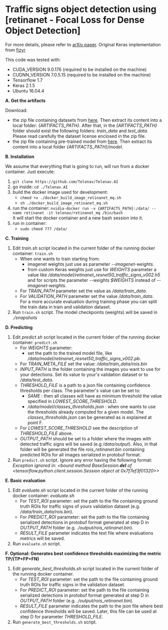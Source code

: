 # Traffic signs object detection using [retinanet - Focal Loss for Dense Object Detection]
For more details, please refer to [arXiv paper](https://arxiv.org/abs/1708.02002).
Original Keras implementation from [fizyr](https://github.com/fizyr/keras-retinanet)

This code was tested with:  

- CUDA_VERSION 9.0.176  (required to be installed on the machine)
- CUDNN_VERSION 7.0.5.15 (required to be installed on the machine)
- Tensorflow 1.7  
- Keras 2.1.5  
- Ubuntu 16.04.4


**A. Get the artifacts**
 
Download:
 * the zip file containing datasets from [here](https://s3.eu-central-1.amazonaws.com/telenav.ai/telenav_ai_dataset.zip). Then extract its content into a local folder: _{ARTIFACTS_PATH}_.
After that, in the _{ARTIFACTS_PATH}_ folder should exist the following folders: _train_data_ and _test_data_. Please read carefully the dataset license enclosed in the zip file.
 * the zip file containing pre-trained model from [here](https://s3.eu-central-1.amazonaws.com/telenav.ai/model_retinanet.zip). Then extract its content into a local folder _{ARTIFACTS_PATH}/model_.

**B. Installation**

We assume that everything that is going to run, will run from a docker container. Just execute:  

1. `git clone https://github.com/Telenav/Telenav.AI`
1. go inside: `cd ./Telenav.AI`
2. build the docker image used for development:  
    * `chmod +x ./docker_build_image_retinanet_mq.sh`  
    * `sh ./docker_build_image_retinanet_mq.sh`  
3. run the container: `nvidia-docker run -v {ARTIFACTS_PATH}:/data/ --name retinanet -it telenav/retinanet_mq /bin/bash`  
    It will start the docker container and a new bash session into it.  
4. run in container:
    * `sudo chmod 777 /data/`
        

**C. Training** 

1. Edit _train.sh_ script located in the current folder of the running docker container: `train.sh`  
    * When one wants to train starting from: 
        * imagenet weights just use as parameter _--imagenet-weights_. 
        * from custom Keras weights just use for _WEIGHTS_ parameter a value like _/data/model/retinanet_resnet50_traffic_signs_v002.h5_ and for scripts the parameter _--weights $WEIGHTS_ instead of _--imagenet-weights_.  
    * For _TRAIN_PATH_ parameter set the value as _/data/train_data_.  
    * For _VALIDATION_PATH_ parameter set the value  _/data/train_data_.  
   For a more accurate evaluation during training phase you can split the train data in train and validation dataset.  
2. Run `train.sh` script. The model checkpoints (weights) will be saved in _./snapshots_  

**D. Predicting** 

1. Edit _predict.sh_ script located in the current folder of the running docker container: `predict.sh`  
    * For _WEIGHTS_ parameter:  
        * set the path to the trained model file, like _/data/model/retinanet_resnet50_traffic_signs_v002.pb_.  
    * For _TRAIN_META_FILE_ set the value: _/data/train_data/rois.bin_  
    * _INPUT_PATH_ is the folder containing the images you want to use for your detections. Set its value to your's validation dataset or to _/data/test_data_.  
    * _THRESHOLD_FILE_ is a path to a json file containing confidence thresholds per class. The parameter's value can be set to:  
        * _SAME_ : then all classes will have as minimum threshold the value specified in _LOWEST_SCORE_THRESHOLD_.  
        * _/data/model/classes_thresholds.json_ : when one wants to use the thresholds already computed for a given model. The _classes_thresholds.json_ can be generated as is explained at point F.
    * For _LOWEST_SCORE_THRESHOLD_ see the description of _THRESHOLD_FILE_ above.  
    * _OUTPUT_PATH_ should be set to a folder where the images with detected traffic signs will be saved (e.g _/data/output_). Also, in that folder will be generated the file _rois_retinanet.bin_ containing predicted ROIs for all images serialized in protobuf format.  
2. Run `predict.sh` script. Ignore any error having the following format: _Exception ignored in: <bound method BaseSession.__del__ of <tensorflow.python.client.session.Session object at 0x7f7ef3f01320>>_  

**E. Basic evaluation** 

1. Edit _evaluate.sh_ script located in the current folder of the running docker container: _evaluate.sh_  
    * For _TEST_ROI_ parameter: set the path to the file containing ground truth ROIs for traffic signs of yours validation dataset (e.g. _/data/train_data/rois.bin_).  
    * For _PREDICT_ROI_ parameter: set the path to the file containing serialized detections in protobuf format generated at step D in _OUTPUT_PATH_ folder (e.g. _./output/rois_retinanet.bin_).  
    * _RESULT_FILE_ parameter indicates the text file where evaluations metrics will be saved.  
2. Run `evaluate.sh` script.

**F. Optional: Generates best confidence thresholds maximizing the metric TP/(TP+FP+FN)** 

1. Edit _generate_best_thresholds.sh_ script located in the current folder of the running docker container.  
    * For _TEST_ROI_ parameter: set the path to the file containing ground truth ROIs for traffic signs in the validation dataset.  
    * For _PREDICT_ROI_ parameter: set the path to the file containing serialized detections in protobuf format generated at step D in _OUTPUT_PATH_ folder (e.g. _./output/rois_retinanet.bin_).  
    * _RESULT_FILE_ parameter indicates the path to the json file where best confidence thresholds will be saved. Later, this file can be used at step D for parameter _THRESHOLD_FILE_.  
2. Run `generate_best_thresholds.sh` script.  
